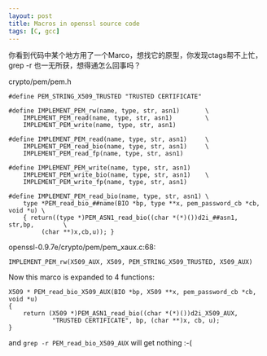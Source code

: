```yaml
---
layout: post
title: Macros in openssl source code
tags: [C, gcc]
---
```


你看到代码中某个地方用了一个Marco，想找它的原型，你发现ctags帮不上忙，grep -r
也一无所获，想得通怎么回事吗？

crypto/pem/pem.h

    #define PEM_STRING_X509_TRUSTED "TRUSTED CERTIFICATE"
    
    #define IMPLEMENT_PEM_rw(name, type, str, asn1)       \
        IMPLEMENT_PEM_read(name, type, str, asn1)         \
        IMPLEMENT_PEM_write(name, type, str, asn1)
    
    #define IMPLEMENT_PEM_read(name, type, str, asn1)     \
        IMPLEMENT_PEM_read_bio(name, type, str, asn1)     \
        IMPLEMENT_PEM_read_fp(name, type, str, asn1)
    
    #define IMPLEMENT_PEM_write(name, type, str, asn1)     
        IMPLEMENT_PEM_write_bio(name, type, str, asn1)    \
        IMPLEMENT_PEM_write_fp(name, type, str, asn1)
    
    #define IMPLEMENT_PEM_read_bio(name, type, str, asn1) \
        type *PEM_read_bio_##name(BIO *bp, type **x, pem_password_cb *cb, void *u) \
        { return((type *)PEM_ASN1_read_bio((char *(*)())d2i_##asn1, str,bp,        \
             (char **)x,cb,u)); }

openssl-0.9.7e/crypto/pem/pem\_xaux.c:68:

    IMPLEMENT_PEM_rw(X509_AUX, X509, PEM_STRING_X509_TRUSTED, X509_AUX)

Now this marco is expanded to 4 functions:

    X509 * PEM_read_bio_X509_AUX(BIO *bp, X509 **x, pem_password_cb *cb, void *u)
    {
        return (X509 *)PEM_ASN1_read_bio((char *(*)())d2i_X509_AUX,
                "TRUSTED CERTIFICATE", bp, (char **)x, cb, u);
    }

and `grep -r PEM_read_bio_X509_AUX` will get nothing :-(
